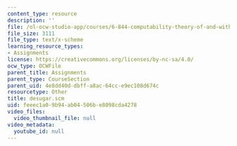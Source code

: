 ```yaml
---
content_type: resource
description: ''
file: /ol-ocw-studio-app/courses/6-844-computability-theory-of-and-with-scheme-spring-2003/feeec1a09b94ab04506be8098cda4278_desugar.scm
file_size: 3111
file_type: text/x-scheme
learning_resource_types:
- Assignments
license: https://creativecommons.org/licenses/by-nc-sa/4.0/
ocw_type: OCWFile
parent_title: Assignments
parent_type: CourseSection
parent_uid: 4e8dd40d-dbff-a8ac-64cc-e9ec108d674c
resourcetype: Other
title: desugar.scm
uid: feeec1a0-9b94-ab04-506b-e8098cda4278
video_files:
  video_thumbnail_file: null
video_metadata:
  youtube_id: null
---
```

